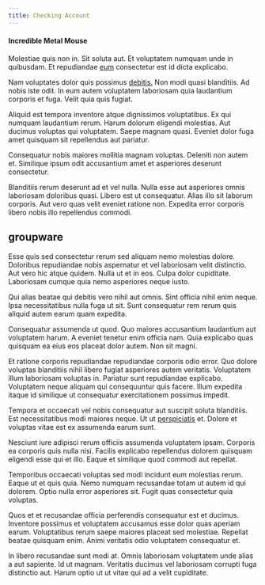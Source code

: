 ```yaml
---
title: Checking Account
---
```


#### Incredible Metal Mouse

Molestiae quis non in. Sit soluta aut. Et voluptatem numquam unde in quibusdam. Et repudiandae [eum](/eos/est/autem/baby__tools_&_kids_silver_drive.md) consectetur est id dicta explicabo.

Nam voluptates dolor quis possimus [debitis.](/facere/temporibus/consequatur/cross_platform_indiana_flexibility.md) Non modi quasi blanditiis. Ad nobis iste odit. In eum autem voluptatem laboriosam quia laudantium corporis et fuga. Velit quia quis fugiat.

Aliquid est tempora inventore atque dignissimos voluptatibus. Ex qui numquam laudantium rerum. Harum dolorum eligendi molestias. Aut ducimus voluptas qui voluptatem. Saepe magnam quasi. Eveniet dolor fuga amet quisquam sit repellendus aut pariatur.

Consequatur nobis maiores mollitia magnam voluptas. Deleniti non autem et. Similique ipsum odit accusantium amet et asperiores deserunt consectetur.

Blanditiis rerum deserunt ad et vel nulla. Nulla esse aut asperiores omnis laboriosam doloribus quasi. Libero est ut consequatur. Alias illo sit laborum corporis. Aut vero quas velit eveniet ratione non. Expedita error corporis libero nobis illo repellendus commodi.

## groupware

Esse quis sed consectetur rerum sed aliquam nemo molestias dolore. Doloribus repudiandae nobis aspernatur et vel laboriosam velit distinctio. Aut vero hic atque quidem. Nulla ut et in eos. Culpa dolor cupiditate. Laboriosam cumque quia nemo asperiores neque iusto.

Qui alias beatae qui debitis vero nihil aut omnis. Sint officia nihil enim neque. Ipsa necessitatibus nulla fuga ut sit. Sunt consequatur rem rerum quis aliquid autem earum quam expedita.

Consequatur assumenda ut quod. Quo maiores accusantium laudantium aut voluptatem harum. A eveniet tenetur enim officia nam. Quia explicabo quas quisquam ea eius eos placeat dolor autem. Non sit magni.

Et ratione corporis repudiandae repudiandae corporis odio error. Quo dolore voluptas blanditiis nihil libero fugiat asperiores autem veritatis. Voluptatem illum laboriosam voluptas in. Pariatur sunt repudiandae explicabo. Voluptatem neque aliquam qui consequuntur quis facere. Illum expedita itaque id similique ut consequatur exercitationem possimus impedit.

Tempora et occaecati vel nobis consequatur aut suscipit soluta blanditiis. Est necessitatibus modi maiores neque. Ut ut [perspiciatis](/facere/temporibus/excepturi/credit_card_account_blue_methodical.md) et. Dolore et voluptas vitae est ex assumenda earum sunt.

Nesciunt iure adipisci rerum officiis assumenda voluptatem ipsam. Corporis ea corporis quis nulla nisi. Facilis explicabo repellendus dolorem quisquam eligendi esse qui et illo. Eaque et similique quod commodi aut repellat.

Temporibus occaecati voluptas sed modi incidunt eum molestias rerum. Eaque ut et quis quia. Nemo numquam recusandae totam ut autem id qui dolorem. Optio nulla error asperiores sit. Fugit quas consectetur quia voluptas.

Quos et et recusandae officia perferendis consequatur est et ducimus. Inventore possimus et voluptatem accusamus esse dolor quas aperiam earum. Voluptatibus rerum saepe maiores placeat sed molestiae. Repellat beatae quisquam enim. Animi veritatis odio voluptatem consequatur et.

In libero recusandae sunt modi at. Omnis laboriosam voluptatem unde alias a aut sapiente. Id ut magnam. Veritatis ducimus vel laboriosam corrupti fuga distinctio aut. Harum optio ut ut vitae qui ad a velit cupiditate.
